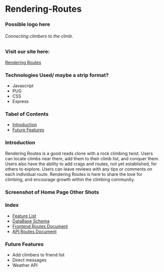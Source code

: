 # Rendering-Routes
### Possible logo here
###### Connecting climbers to the climb.

### Visit our site here:
[Rendering Routes](https://rendering-routes.herokuapp.com/)

### Technologies Used/ maybe a strip format?
* Javascript
* PUG
* CSS
* Express

### Tabel of Contents
* [Introduction](#introduction)
* [Future Features](#futurefeatures)

### Introduction

Rendering Routes is a good reads clone with a rock climbing twist.
Users can locate climbs near them, add them to their climb list, and conquer them. Users also have the ability to add crags and routes, not yet established, for others to explore. Users can leave reviews with any tips or comments on each individual route. Rendering Routes is here to share the love for climbing, and encourage growth within the climbing community.

### Screenshot of Home Page Other Shots

### Index
* [Feature List](https://github.com/jay-bean/Rendering-Routes/wiki/feature-list)
* [DataBase Schema](https://github.com/jay-bean/Rendering-Routes/wiki/database-schema)
* [Frontend Routes Document](https://github.com/jay-bean/Rendering-Routes/wiki/front-end-routes)
* [API Routes Document](https://github.com/jay-bean/Rendering-Routes/wiki/api-documentation)

### Future Features
* Add climbers to friend list
* Direct messages
* Weather API
